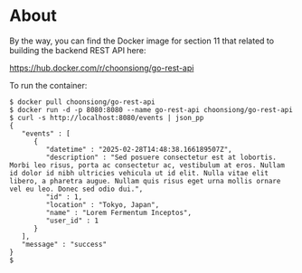 # About

By the way, you can find the Docker image for section 11 that related to building the backend REST API here:

https://hub.docker.com/r/choonsiong/go-rest-api

To run the container:
```
$ docker pull choonsiong/go-rest-api
$ docker run -d -p 8080:8080 --name go-rest-api choonsiong/go-rest-api
$ curl -s http://localhost:8080/events | json_pp
{
   "events" : [
      {
         "datetime" : "2025-02-28T14:48:38.166189507Z",
         "description" : "Sed posuere consectetur est at lobortis. Morbi leo risus, porta ac consectetur ac, vestibulum at eros. Nullam id dolor id nibh ultricies vehicula ut id elit. Nulla vitae elit libero, a pharetra augue. Nullam quis risus eget urna mollis ornare vel eu leo. Donec sed odio dui.",
         "id" : 1,
         "location" : "Tokyo, Japan",
         "name" : "Lorem Fermentum Inceptos",
         "user_id" : 1
      }
   ],
   "message" : "success"
}
$
```